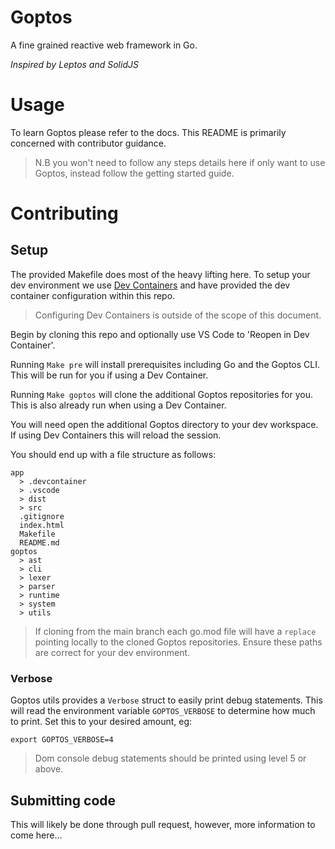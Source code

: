 # Goptos

A fine grained reactive web framework in Go.

*Inspired by Leptos and SolidJS*

# Usage

To learn Goptos please refer to the docs. This README is primarily concerned with contributor guidance.

> N.B you won't need to follow any steps details here if only want to use Goptos, instead follow the getting started guide.

# Contributing

## Setup

The provided Makefile does most of the heavy lifting here. To setup your dev environment we use [Dev Containers](https://code.visualstudio.com/docs/devcontainers/containers) and have provided the dev container configuration within this repo.

> Configuring Dev Containers is outside of the scope of this document.

Begin by cloning this repo and optionally use VS Code to 'Reopen in Dev Container'.

Running `Make pre` will install prerequisites including Go and the Goptos CLI. This will be run for you if using a Dev Container.

Running `Make goptos` will clone the additional Goptos repositories for you. This is also already run when using a Dev Container.

You will need open the additional Goptos directory to your dev workspace. If using Dev Containers this will reload the session.

You should end up with a file structure as follows:

```
app
  > .devcontainer
  > .vscode
  > dist
  > src
  .gitignore
  index.html
  Makefile
  README.md
goptos
  > ast
  > cli
  > lexer
  > parser
  > runtime
  > system
  > utils
```

> If cloning from the main branch each go.mod file will have a `replace` pointing locally to the cloned Goptos repositories. Ensure these paths are correct for your dev environment.

### Verbose

Goptos utils provides a `Verbose` struct to easily print debug statements. This will read the environment variable `GOPTOS_VERBOSE` to determine how much to print. Set this to your desired amount, eg:

`export GOPTOS_VERBOSE=4`

> Dom console debug statements should be printed using level 5 or above.

## Submitting code

This will likely be done through pull request, however, more information to come here...




